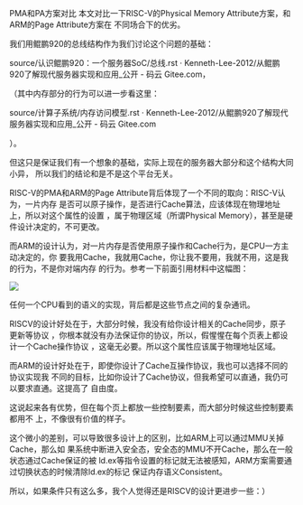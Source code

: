     
PMA和PA方案对比
本文对比一下RISC-V的Physical Memory Attribute方案，和ARM的Page Attribute方案在
不同场合下的优劣。

我们用鲲鹏920的总线结构作为我们讨论这个问题的基础：

  source/认识鲲鹏920：一个服务器SoC/总线.rst · Kenneth-Lee-2012/从鲲鹏920了解现代服务器实现和应用_公开 - 码云 Gitee.com，

（其中内存部分的行为可以进一步看这里：

  source/计算子系统/内存访问模型.rst · Kenneth-Lee-2012/从鲲鹏920了解现代服务器实现和应用_公开 - 码云 Gitee.com

）。

但这只是保证我们有一个想象的基础，实际上现在的服务器大部分和这个结构大同小异，
所以我们的结论和是不是这个平台无关。

RISC-V的PMA和ARM的Page Attribute背后体现了一个不同的取向：RISC-V认为，一片内存
是否可以原子操作，是否进行Cache算法，应该体现在物理地址上，所以对这个属性的设置
，属于物理区域（所谓Physical Memory），甚至是硬件设计决定的，不可更改。

而ARM的设计认为，对一片内存是否使用原子操作和Cache行为，是CPU一方主动决定的，你
要我用Cache，我就用Cache，你让我不要用，我就不用，这是我的行为，不是你对端内存
的行为。参考一下前面引用材料中这幅图：

![](_static/Cache同步.jpg)

任何一个CPU看到的语义的实现，背后都是这些节点之间的复杂通讯。

RISCV的设计好处在于，大部分时候，我没有给你设计相关的Cache同步，原子更新等协议
，你根本就没有办法保证你的协议，所以，假惺惺在每个页表上都设计一个Cache操作协议
，这毫无必要。所以这个属性应该属于物理地址区域。

而ARM的设计好处在于，即使你设计了Cache互操作协议，我也可以选择不同的协议实现我
不同的目标，比如你设计了Cache协议，但我希望可以直通，我仍可以要求直通。这提高了
自由度。

这说起来各有优势，但在每个页上都放一些控制要素，而大部分时候这些控制要素都用不
上，不像很有价值的样子。

这个微小的差别，可以导致很多设计上的区别，比如ARM上可以通过MMU关掉Cache，那么如
果系统中断进入安全态，安全态的MMU不开Cache，那么在一般状态通过Cache保证的被
ld.ex等指令设置的标记就无法被感知，ARM方案需要通过切换状态的时候清除ld.ex的标记
保证内存语义Consistent。

所以，如果条件只有这么多，我个人觉得还是RISCV的设计更进步一些：）
